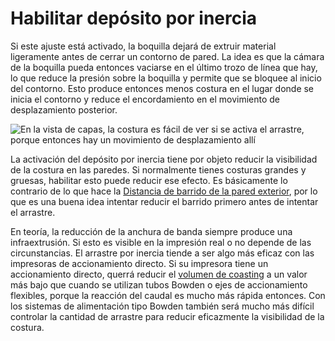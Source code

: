 Habilitar depósito por inercia
====
Si este ajuste está activado, la boquilla dejará de extruir material ligeramente antes de cerrar un contorno de pared. La idea es que la cámara de la boquilla pueda entonces vaciarse en el último trozo de línea que hay, lo que reduce la presión sobre la boquilla y permite que se bloquee al inicio del contorno. Esto produce entonces menos costura en el lugar donde se inicia el contorno y reduce el encordamiento en el movimiento de desplazamiento posterior.

<!--screenshot {
"image_path": "coasting_enable.png",
"models": [{"script": "phone_holder.scad"}],
"camera_position": [0, -215, 117],
"minimum_layer": 1,
"structures": ["travels", "helpers", "shell", "infill", "starts"],
"settings": {
    "coasting_enable": true,
    "coasting_volume": 0.06,
    "z_seam_position": "backright"
},
"colours": 32
}-->
![En la vista de capas, la costura es fácil de ver si se activa el arrastre, porque entonces hay un movimiento de desplazamiento allí](../images/coasting_enable.png)

La activación del depósito por inercia tiene por objeto reducir la visibilidad de la costura en las paredes. Si normalmente tienes costuras grandes y gruesas, habilitar esto puede reducir ese efecto. Es básicamente lo contrario de lo que hace la [Distancia de barrido de la pared exterior](../shell/wall_0_wipe_dist.md), por lo que es una buena idea intentar reducir el barrido primero antes de intentar el arrastre.

En teoría, la reducción de la anchura de banda siempre produce una infraextrusión. Si esto es visible en la impresión real o no depende de las circunstancias. El arrastre por inercia tiende a ser algo más eficaz con las impresoras de accionamiento directo. Si su impresora tiene un accionamiento directo, querrá reducir el [volumen de coasting](coasting_volume.md) a un valor más bajo que cuando se utilizan tubos Bowden o ejes de accionamiento flexibles, porque la reacción del caudal es mucho más rápida entonces. Con los sistemas de alimentación tipo Bowden también será mucho más difícil controlar la cantidad de arrastre para reducir eficazmente la visibilidad de la costura.